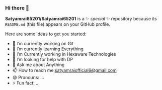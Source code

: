 ### Hi there 👋


**Satyamrai65201/Satyamrai65201** is a ✨ _special_ ✨ repository because its `README.md` (this file) appears on your GitHub profile.

Here are some ideas to get you started:

- 🔭 I’m currently working on Git
- 🌱 I’m currently learning Everything
- 👯 I’m Currently working in Hexaware Technologies 
- 🤔 I’m looking for help with DP
- 💬 Ask me about Anything
- 📫 How to reach me:satyamraiofficial6@gmail.com
- 😄 Pronouns: ...
- ⚡ Fun fact: ...

